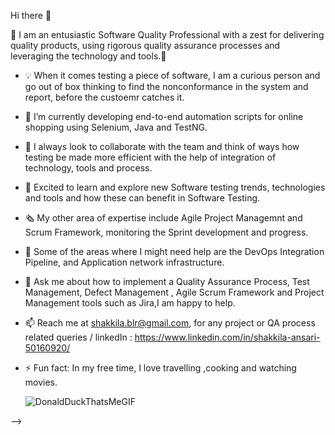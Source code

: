  Hi there 👋

👋 I am an entusiastic Software Quality Professional with a zest for delivering quality products, using rigorous quality assurance processes and leveraging the technology and tools.👋

- 💡 When it comes testing a piece of software, I am a curious person and go out of box thinking to find the nonconformance in the system and report, 
      before the custoemr catches it.
- 🌱 I’m currently developing end-to-end automation scripts for online shopping using Selenium, Java and TestNG.
- 👯 I always look to collaborate with the team and think of ways how testing be made more efficient with the help of integration of technology, tools and process.
- 🔭 Excited to learn and explore new Software testing trends, technologies and tools and how these can benefit in Software Testing.
- 🗞️ My other area of expertise include Agile Project Managemnt and Scrum Framework, monitoring the Sprint development and progress.
- 🤔 Some of the areas where I might need help are the DevOps Integration Pipeline, and Application network infrastructure.
- 💬 Ask me about how to implement a Quality Assurance Process, Test Management, Defect Management , Agile Scrum Framework and Project Management tools such as Jira,I am 
      happy to help. 
- 📫 Reach me at shakkila.blr@gmail.com, for any project or QA process related queries / linkedIn : https://www.linkedin.com/in/shakkila-ansari-50160920/
- ⚡ Fun fact: In my free time, I love travelling ,cooking and watching movies.

    
  ![DonaldDuckThatsMeGIF](https://github.com/user-attachments/assets/9416d0e2-ec5d-46ec-9ee9-417ba87502fd)



-->

